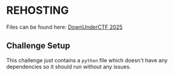 # REHOSTING

Files can be found here: [DownUnderCTF 2025](https://github.com/DownUnderCTF/Challenges_2025_Public/tree/main/pwn/fakeobj.py)

## Challenge Setup
This challenge just contains a `python` file which doesn't have any dependencies so it should run without any issues.